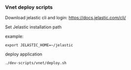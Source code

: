 ### Vnet deploy scripts

Download jelastic cli and login: https://docs.jelastic.com/cli/

Set Jelastic installation path

example:
```
export JELASTIC_HOME=~/jelastic
```

deploy application
```
./dev-scripts/vnet/deploy.sh
```
